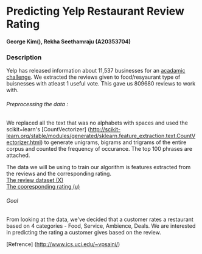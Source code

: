 # Predicting Yelp Restaurant Review Rating
#### George Kim(), Rekha Seethamraju (A20353704)

### Description
Yelp has released information about 11,537 businesses for an [acadamic challenge](https://www.yelp.com/dataset_challenge). We extracted the reviews given to food/resyaurant type of buisnesses with atleast 1 useful vote. This gave us 809680 reviews to work with.   
###### Preprocessing the data :
We replaced all the text that was no alphabets with spaces and used the scikit=learn's [CountVectorizer] (http://scikit-learn.org/stable/modules/generated/sklearn.feature_extraction.text.CountVectorizer.html) to generate unigrams, bigrams and trigrams of the entire corpus and counted the frequency of occurance. The top 100 phrases are attached. 
  
The data we will be using to train our algorithm is features extracted from the reviews and the corresponding rating.  
[The review dataset (X)]()  
[The cooresponding rating (u)]()
###### Goal
From looking at the data, we've decided that a customer rates a restaurant based on 4 categories - Food, Service, Ambience, Deals. We are interested in predicting the rating a customer gives based on the review. 
  
    
[Refrence] (http://www.ics.uci.edu/~vpsaini/)
